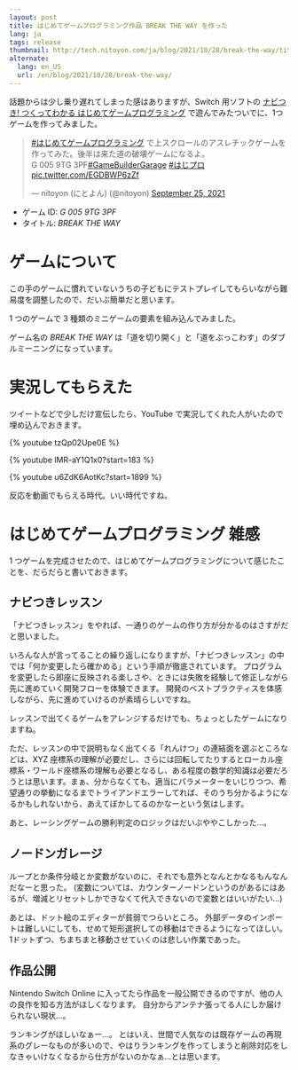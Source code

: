 ```yaml
---
layout: post
title: はじめてゲームプログラミング作品 BREAK THE WAY を作った
lang: ja
tags: release
thumbnail: http://tech.nitoyon.com/ja/blog/2021/10/28/break-the-way/title.jpg
alternate:
  lang: en_US
  url: /en/blog/2021/10/28/break-the-way/
---
```

話題からは少し乗り遅れてしまった感はありますが、Switch 用ソフトの [ナビつき! つくってわかる はじめてゲームプログラミング](https://amzn.to/3mf47cM) で遊んでみたついでに、1つゲームを作ってみました。

<blockquote class="twitter-tweet"><p lang="ja" dir="ltr"><a href="https://twitter.com/hashtag/%E3%81%AF%E3%81%98%E3%82%81%E3%81%A6%E3%82%B2%E3%83%BC%E3%83%A0%E3%83%97%E3%83%AD%E3%82%B0%E3%83%A9%E3%83%9F%E3%83%B3%E3%82%B0?src=hash&amp;ref_src=twsrc%5Etfw">#はじめてゲームプログラミング</a> で上スクロールのアスレチックゲームを作ってみた。後半は来た道の破壊ゲームになるよ。<br>G 005 9TG 3PF<a href="https://twitter.com/hashtag/GameBuilderGarage?src=hash&amp;ref_src=twsrc%5Etfw">#GameBuilderGarage</a> <a href="https://twitter.com/hashtag/%E3%81%AF%E3%81%98%E3%83%97%E3%83%AD?src=hash&amp;ref_src=twsrc%5Etfw">#はじプロ</a> <a href="https://t.co/EGDBWP6zZf">pic.twitter.com/EGDBWP6zZf</a></p>&mdash; nitoyon (にとよん) (@nitoyon) <a href="https://twitter.com/nitoyon/status/1441797051986038786?ref_src=twsrc%5Etfw">September 25, 2021</a></blockquote> <script async src="https://platform.twitter.com/widgets.js" charset="utf-8"></script>

* ゲーム ID: *G 005 9TG 3PF*
* タイトル: *BREAK THE WAY*

# ゲームについて

この手のゲームに慣れていないうちの子どもにテストプレイしてもらいながら難易度を調整したので、だいぶ簡単だと思います。

1 つのゲームで 3 種類のミニゲームの要素を組み込んでみました。

ゲーム名の *BREAK THE WAY* は「道を切り開く」と「道をぶっこわす」のダブルミーニングになっています。

# 実況してもらえた

ツイートなどで少しだけ宣伝したら、YouTube で実況してくれた人がいたので埋め込んでおきます。

{% youtube tzQp02Upe0E %}

{% youtube lMR-aY1Q1x0?start=183 %}

{% youtube u6ZdK6AotKc?start=1899 %}

反応を動画でもらえる時代。いい時代ですね。

# はじめてゲームプログラミング 雑感

1 つゲームを完成させたので、はじめてゲームプログラミングについて感じたことを、だらだらと書いておきます。

## ナビつきレッスン

「ナビつきレッスン」をやれば、一通りのゲームの作り方が分かるのはさすがだと思いました。

いろんな人が言ってることの繰り返しになりますが、「ナビつきレッスン」の中では「何か変更したら確かめる」という手順が徹底されています。
プログラムを変更したら即座に反映される楽しさや、ときには失敗を経験して修正しながら先に進めていく開発フローを体験できます。
開発のベストプラクティスを体感しながら、先に進めていけるのが素晴らしいですね。

レッスンで出てくるゲームをアレンジするだけでも、ちょっとしたゲームになりますね。

ただ、レッスンの中で説明もなく出てくる「れんけつ」の連結面を選ぶところなどは、XYZ 座標系の理解が必要だし、さらには回転してたりするとローカル座標系・ワールド座標系の理解も必要となるし、ある程度の数学的知識は必要だろうとは思います。まぁ、分からなくても、適当にパラメーターをいじりつつ、希望通りの挙動になるまでトライアンドエラーしてれば、そのうち分かるようになるかもしれないから、あえてぼかしてるのかなーという気はします。

あと、レーシングゲームの勝利判定のロジックはだいぶややこしかった...。

## ノードンガレージ

ループとか条件分岐とか変数がないのに、それでも意外となんとかなるもんなんだなーと思った。
(変数については、カウンターノードンというのがあるにはあるが、増減とリセットしかできなくて代入できないので変数とはいいがたい...)

あとは、ドット絵のエディターが貧弱でつらいところ。
外部データのインポートは難しいにしても、せめて矩形選択しての移動はできるようになってほしい。
1ドットずつ、ちまちまと移動させていくのは悲しい作業であった。

## 作品公開

Nintendo Switch Online に入ってたら作品を一般公開できるのですが、他の人の良作を知る方法がほしくなります。
自分からアンテナ張ってる人にしか届けられない現状...。

ランキングがほしいなぁー...。
とはいえ、世間で人気なのは既存ゲームの再現系のグレーなものが多いので、やはりランキングを作ってしまうと削除対応をしなきゃいけなくなるから仕方がないのかなぁ...とは思います。
